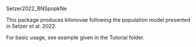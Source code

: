 Setzer2022_BNSpopkNe

This package produces kilonovae following the population model presented in Setzer et al. 2022.

For basic usage, see example given in the Tutorial folder.

